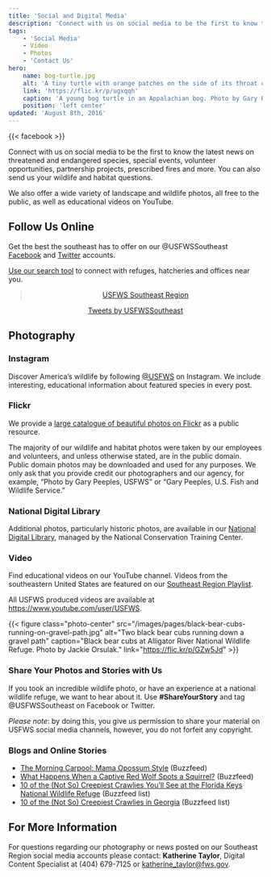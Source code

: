 ```yaml
---
title: 'Social and Digital Media'
description: 'Connect with us on social media to be the first to know the latest news on threatened and endangered species, special events, volunteer opportunities, partnership projects, prescribed fires and more. We also provide wildlife and habitat photography and video resources for free to the public.'
tags:
    - 'Social Media'
    - Video
    - Photos
    - 'Contact Us'
hero:
    name: bog-turtle.jpg
    alt: 'A tiny turtle with orange patches on the side of its throat crawls through the grass'
    link: 'https://flic.kr/p/ugxqqh'
    caption: 'A young bog turtle in an Appalachian bog. Photo by Gary Peeples, USFWS.'
    position: 'left center'
updated: 'August 8th, 2016'
---
```

{{< facebook >}}

Connect with us on social media to be the first to know the latest news on threatened and endangered species, special events, volunteer opportunities, partnership projects, prescribed fires and more. You can also send us your wildlife and habitat questions.

We also offer a wide variety of landscape and wildlife photos, all free to the public, as well as educational videos on YouTube.  

## Follow Us Online

Get the best the southeast has to offer on our @USFWSSoutheast [Facebook](https://www.facebook.com/usfwssoutheast/) and [Twitter](https://www.twitter.com/usfwssoutheast/) accounts.

[Use our search tool](https://www.fws.gov/home/socialmedia/accounts/?search=Southeast) to connect with refuges, hatcheries and offices near you.

<center class="social-media-feeds">
  <div class="fb-page" data-href="https://www.facebook.com/usfwssoutheast" data-tabs="timeline" data-width="360" data-height="640" data-small-header="false" data-adapt-container-width="true" data-hide-cover="false" data-show-facepile="true"><blockquote cite="https://www.facebook.com/usfwssoutheast" class="fb-xfbml-parse-ignore"><a href="https://www.facebook.com/usfwssoutheast">USFWS Southeast Region</a></blockquote></div>

  <a class="twitter-timeline" href="https://twitter.com/USFWSSoutheast">Tweets by USFWSSoutheast</a> <script async src="//platform.twitter.com/widgets.js" charset="utf-8"></script>
</center>

## Photography

### Instagram

Discover America’s wildlife by following [@USFWS](https://www.instagram.com/usfws/) on Instagram. We include interesting, educational information about featured species in every post.

### Flickr

We provide a [large catalogue of beautiful photos on Flickr](https://www.flickr.com/photos/usfwssoutheast/) as a public resource.

The majority of our wildlife and habitat photos were taken by our employees and volunteers, and unless otherwise stated, are in the public domain. Public domain photos may be downloaded and used for any purposes. We only ask that you provide credit our photographers and our agency, for example, “Photo by Gary Peeples, USFWS” or “Gary Peeples, U.S. Fish and Wildlife Service.”

### National Digital Library

Additional photos, particularly historic photos, are available in our [National Digital Library](http://digitalmedia.fws.gov/), managed by the National Conservation Training Center.

### Video
Find educational videos on our YouTube channel. Videos from the southeastern United States are featured on our [Southeast Region Playlist](https://www.youtube.com/playlist?list=PL5225C01A38A652EA).

All USFWS produced videos are available at https://www.youtube.com/user/USFWS.

{{< figure class="photo-center" src="/images/pages/black-bear-cubs-running-on-gravel-path.jpg" alt="Two black bear cubs running down a gravel path" caption="Black bear cubs at Alligator River National Wildlife Refuge. Photo by Jackie Orsulak." link="https://flic.kr/p/GZw5Jd" >}}

### Share Your Photos and Stories with Us

If you took an incredible wildlife photo, or have an experience at a national wildlife refuge, we want to hear about it. Use **#ShareYourStory** and tag @USFWSSoutheast on Facebook or Twitter.

*Please note*: by doing this, you give us permission to share your material on USFWS social media channels, however, you do not forfeit any copyright.

### Blogs and Online Stories
- [The Morning Carpool: Mama Opossum Style](https://www.buzzfeed.com/katherinetaylor/morning-carpool-mama-opossum-style-u23o) (Buzzfeed)
- [What Happens When a Captive Red Wolf Spots a Squirrel?](https://www.buzzfeed.com/katherinetaylor/what-happens-when-a-captive-red-wolf-spots-a-squir-u23o) (Buzzfeed)
- [10 of the (Not So) Creepiest Crawlies You’ll See at the Florida Keys National Wildlife Refuge](https://www.buzzfeed.com/katherinetaylor/10-of-the-not-so-creepiest-crawlies-youll-see-a-u23o) (Buzzfeed list)
- [10 of the (Not So) Creepiest Crawlies in Georgia](https://www.buzzfeed.com/katherinetaylor/8-of-the-not-so-creepiest-crawlies-in-georgia-u23o) (Buzzfeed list)

## For More Information

For questions regarding our photography or news posted on our Southeast Region social media accounts please contact:
**Katherine Taylor**, Digital Content Specialist at (404) 679-7125 or [katherine_taylor@fws.gov](mailto:katherine_taylor@fws.gov?subject=Social+Media).
